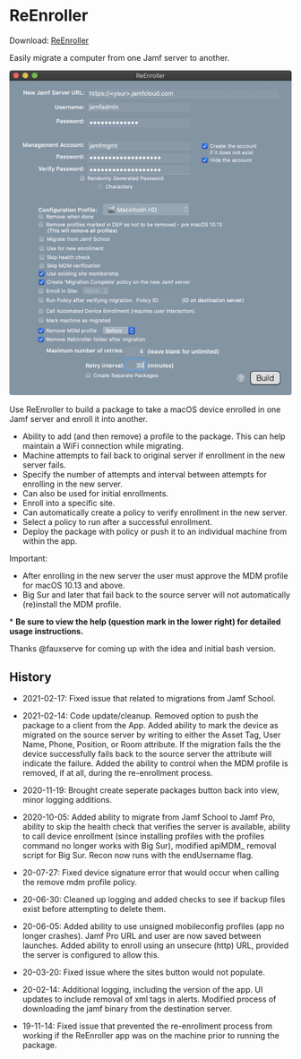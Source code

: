 # ReEnroller

Download: [ReEnroller](https://github.com/BIG-RAT/ReEnroller/releases/download/current/ReEnroller.zip)

Easily migrate a computer from one Jamf server to another.

![alt text](https://github.com/BIG-RAT/ReEnroller/blob/master/ReEnroller/help/images/ReEnroller.png "ReEnroller")


Use ReEnroller to build a package to take a macOS device enrolled in one Jamf server and enroll it into another.
* Ability to add (and then remove) a profile to the package.  This can help maintain a WiFi connection while migrating.
* Machine attempts to fail back to original server if enrollment in the new server fails.
* Specify the number of attempts and interval between attempts for enrolling in the new server.
* Can also be used for initial enrollments.
* Enroll into a specific site.
* Can automatically create a policy to verify enrollment in the new server.
* Select a policy to run after a successful enrollment.
* Deploy the package with policy or push it to an individual machine from within the app.

Important: 

* After enrolling in the new server the user must approve the MDM profile for macOS 10.13 and above.
* Big Sur and later that fail back to the source server will not automatically (re)install the MDM profile.

\* **Be sure to view the help (question mark in the lower right) for detailed usage instructions.**

Thanks @fauxserve for coming up with the idea and initial bash version.

## History
- 2021-02-17: Fixed issue that related to migrations from Jamf School.
 
- 2021-02-14: Code update/cleanup.  Removed option to push the package to a client from the App.  Added ability to mark the device as migrated on the source server by writing to either the Asset Tag, User Name, Phone, Position, or Room attribute.  If the migration fails the the device successfully fails back to the source server the attribute will indicate the failure.  Added the ability to control when the MDM profile is removed, if at all, during the re-enrollment process.


- 2020-11-19: Brought create seperate packages button back into view, minor logging additions.

- 2020-10-05: Added ability to migrate from Jamf School to Jamf Pro, ability to skip the health check that verifies the server is available, ability to call device enrollment (since installing profiles with the profiles command no longer works with Big Sur), modified apiMDM_ removal script for Big Sur.  Recon now runs with the endUsername flag.

- 20-07-27: Fixed device signature error that would occur when calling the remove mdm profile policy.

- 20-06-30: Cleaned up logging and added checks to see if backup files exist before attempting to delete them.

- 20-06-05: Added ability to use unsigned mobileconfig profiles (app no longer crashes).  Jamf Pro URL and user are now saved between launches.  Added ability to enroll using an unsecure (http) URL, provided the server is configured to allow this.

- 20-03-20: Fixed issue where the sites button would not populate.
  
- 20-02-14: Additional logging, including the version of the app. UI updates to include removal of xml tags in alerts. Modified process of downloading the jamf binary from the destination server.

- 19-11-14: Fixed issue that prevented the re-enrollment process from working if the ReEnroller app was on the machine prior to running the package.
